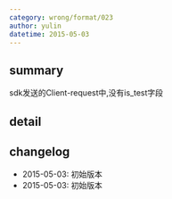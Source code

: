```yaml
---
category: wrong/format/023
author: yulin
datetime: 2015-05-03
---
```


## summary

sdk发送的Client-request中,没有is_test字段

## detail



## changelog

- 2015-05-03: 初始版本
- 2015-05-03: 初始版本